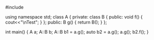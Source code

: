 #include <iostream>

using namespace std;
class A
{
private:
    class B
    {
    public:
        void f()
        {
            cout<<"\nTest";
        }
    };
public:
    B g() 
    {
        return B(); 
    }
};


int main()
{
    A a;
    A::B b; 
    A::B b1 = a.g(); 
    auto b2 = a.g(); 
    a.g(); 
    b2.f(); 
}
